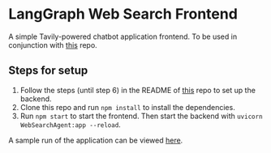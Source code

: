 # LangGraph Web Search Frontend
A simple Tavily-powered chatbot application frontend. To be used in conjunction with [this](https://github.com/Bala179/langgraph-web-search) repo.

## Steps for setup
1. Follow the steps (until step 6) in the README of [this](https://github.com/Bala179/langgraph-web-search) repo to set up the backend.
2. Clone this repo and run `npm install` to install the dependencies.
3. Run `npm start` to start the frontend. Then start the backend with `uvicorn WebSearchAgent:app --reload`.

A sample run of the application can be viewed [here](https://github.com/Bala179/langgraph-web-search).
